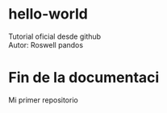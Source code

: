 # hello-world
Tutorial oficial desde github <br>
Autor: Roswell pandos
# Fin de la documentaci
Mi primer repositorio
